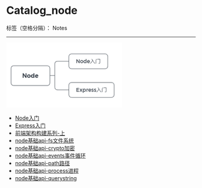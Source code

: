 ﻿# Catalog_node

标签（空格分隔）： Notes

---
![Node系列](https://raw.githubusercontent.com/rel-start/Notes/picture/picture/Catalog_node.png)

- [Node入门](https://github.com/rel-start/Notes/blob/master/Node/Introduction%20to%20Node.md)
- [Express入门](https://github.com/rel-start/Notes/blob/master/Node/Introduction%20to%20Express.md)
- [前端架构构建系列-上](https://github.com/rel-start/Notes/blob/master/Linux/chixubushu&duan-cli.md)
- [node基础api-fs文件系统](https://github.com/rel-start/Notes/blob/master/Linux/node-api-fs.md)
- [node基础api-crypto加密](https://github.com/rel-start/Notes/blob/master/Linux/node-api-crypto.md)
- [node基础api-events事件循环](https://github.com/rel-start/Notes/blob/master/Linux/node-api-events.md)
- [node基础api-path路径](https://github.com/rel-start/Notes/blob/master/Linux/node-api-path.md)
- [node基础api-process进程](https://github.com/rel-start/Notes/blob/master/Linux/node-api-process.md)
- [node基础api-querystring](https://github.com/rel-start/Notes/blob/master/Linux/node-api-querystring.md)




